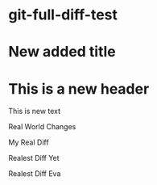# git-full-diff-test

# New added title



# This is a new header

This is new text

Real
World
Changes


My
Real
Diff


Realest
Diff
Yet

Realest
Diff
Eva

